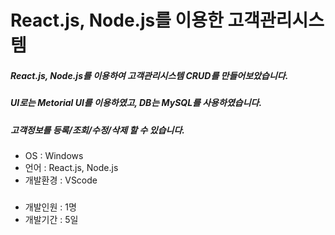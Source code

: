 # ﻿React.js, Node.js를 이용한 고객관리시스템
##### React.js, Node.js를 이용하여 고객관리시스템 CRUD를 만들어보았습니다.
##### UI로는 Metorial UI를 이용하였고, DB는 MySQL를 사용하였습니다.

##### 고객정보를 등록/조회/수정/삭제 할 수 있습니다. 
#####
- OS : Windows
- 언어 : React.js, Node.js
- 개발환경 : VScode
#####
- 개발인원 : 1명
- 개발기간 : 5일
